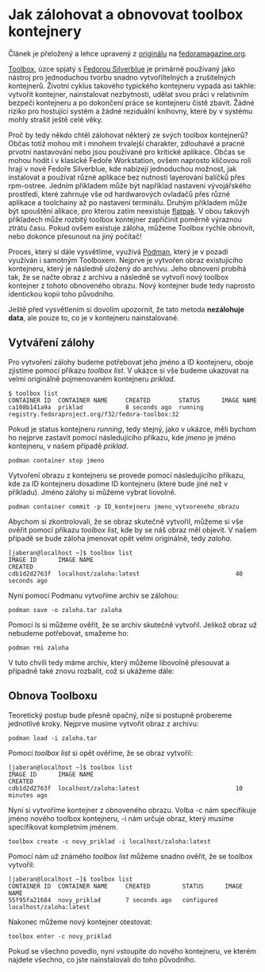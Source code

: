 # Jak zálohovat a obnovovat toolbox kontejnery

Článek je přeložený a lehce upravený z [originálu](https://fedoramagazine.org/backup-and-restore-toolboxes-with-podman/) na [fedoramagazine.org](https://fedoramagazine.org). 

[Toolbox](https://fedoramagazine.org/a-quick-introduction-to-toolbox-on-fedora/), úzce spjatý s [Fedorou Silverblue](https://mojefedora.cz/co-je-silverblue/) je primárně používaný jako nástroj pro jednoduchou tvorbu snadno vytvořiltelných a zrušitelných kontejnerů. Životní cyklus takového typického kontejneru vypadá asi takhle: vytvořit kontejner, nainstalovat nezbytnosti, udělat svou práci v relativním bezpečí kontejneru a po dokončení práce se kontejneru čistě zbavit. Žádné riziko pro hostující systém a žádné reziduální knihovny, které by v systému mohly strašit ještě celé věky. 

Proč by tedy někdo chtěl zálohovat některý ze svých toolbox kontejnerů? Občas totiž mohou mít i mnohem trvalejší charakter, zdlouhavé a pracné prvotní nastavování nebo jsou používané pro kritické aplikace. Občas se mohou hodit i v klasické Fedoře Workstation, ovšem naprosto klíčovou roli hrají v nové Fedoře Silverblue, kde nabízejí jednoduchou možnost, jak instalovat a používat různé aplikace bez nutnosti layerování balíčků přes rpm-ostree. Jedním příkladem může být například nastavení vývojářského prostředí, které zahrnuje vše od hardwarových ovladačů přes různé aplikace a toolchainy až po nastavení terminálu. Druhým příkladem může být spouštění alikace, pro kterou zatím neexistuje [flatpak](https://www.flatpak.org/). V obou takovýh příkladech může rozbitý toolbox kontejner zapříčinit poměrně výraznou ztrátu času. Pokud ovšem existuje záloha, můžeme Toolbox rychle obnovit, nebo dokonce přesunout na jiný počítač!

Proces, který si dále vysvětlíme, využívá [Podman](https://podman.io/), který je v pozadí využíván i samotným Toolboxem. Nejprve je vytvořen obraz existujícího kontejneru, který je následně uložený do archivu. Jeho obnovení probíhá tak, že se načte obraz z archivu a následně se vytvoří nový toolbox kontejner z tohoto obnoveného obrazu. Nový kontejner bude tedy naprosto identickou kopií toho původního. 

Ještě před vysvětlením si dovolím upozornit, že tato metoda **nezálohuje data**, ale pouze to, co je v kontejneru nainstalované.

## Vytváření zálohy

Pro vytvoření zálohy budeme potřebovat jeho jméno a ID kontejneru, oboje zjistíme pomocí příkazu *toolbox list*. V ukázce si vše budeme ukazovat na velmi originálně pojmenovaném kontejneru *priklad*.

~~~
$ toolbox list
CONTAINER ID  CONTAINER NAME     CREATED        STATUS      IMAGE NAME
ca108b141a9a  priklad            8 seconds ago  running  registry.fedoraproject.org/f32/fedora-toolbox:32
~~~

Pokud je status kontejneru *running*, tedy stejný, jako v ukázce, měli bychom ho nejprve zastavit pomocí následujícího příkazu, kde *jmeno* je jméno kontejneru, v našem případě *priklad*. 

~~~
podman container stop jmeno
~~~

Vytvoření obrazu z kontejneru se provede pomocí následujícího příkazu, kde za ID kontejneru dosadíme ID kontejneru (které bude jiné než v příkladu). Jméno zálohy si můžeme vybrat liovolně.

~~~
podman container commit -p ID_kontejneru jmeno_vytvoreneho_obrazu
~~~

Abychom si zkontrolovali, že se obraz skutečně vytvořil, můžeme si vše ověřit pomocí příkazu *toolbox list*, kde by se náš obraz měl objevit. V našem případě se bude záloha jmenovat opět velmi originálně, tedy *zaloha*.

~~~
[jaberan@localhost ~]$ toolbox list
IMAGE ID      IMAGE NAME                                        CREATED
cdb1d2d2763f  localhost/zaloha:latest                           40 seconds ago
~~~

Nyní pomocí Podmanu vytvoříme archiv se zálohou:

~~~
podman save -o zaloha.tar zaloha
~~~

Pomocí *ls* si můžeme ověřit, že se archiv skutečně vytvořil. Jelikož obraz už nebudeme potřebovat, smažeme ho:

~~~
podman rmi zaloha
~~~

V tuto chvíli tedy máme archiv, který můžeme libovolně přesouvat a případně také znovu rozbalit, což si ukážeme dále:


## Obnova Toolboxu

Teoretický postup bude přesně opačný, níže si postupně probereme jednotlivé kroky. Nejprve musíme vytvořit obraz z archivu:

~~~
podman load -i zaloha.tar
~~~

Pomocí *toolbox list* si opět ověříme, že se obraz vytvořil:

~~~
[jaberan@localhost ~]$ toolbox list
IMAGE ID      IMAGE NAME                                        CREATED
cdb1d2d2763f  localhost/zaloha:latest                           10 minutes ago
~~~

Nyní si vytvoříme kontejner z obnoveného obrazu. Volba -c nám specifikuje jméno nového toolbox kontejneru, -i nám určuje obraz, který musíme specifikovat kompletním jménem.

~~~
toolbox create -c novy_priklad -i localhost/zaloha:latest
~~~

Pomocí nám už známého *toolbox list* můžeme snadno ověřit, že se toolbox vytvořil:

~~~
[jaberan@localhost ~]$ toolbox list
CONTAINER ID  CONTAINER NAME     CREATED         STATUS      IMAGE NAME
55f95fa21684  novy_priklad       7 seconds ago   configured  localhost/zaloha:latest
~~~

Nakonec můžeme nový kontejner otestovat:

~~~
toolbox enter -c novy_priklad
~~~

Pokud se všechno povedlo, nyní vstoupíte do nového kontejneru, ve kterém najdete všechno, co jste nainstalovali do toho původního. 